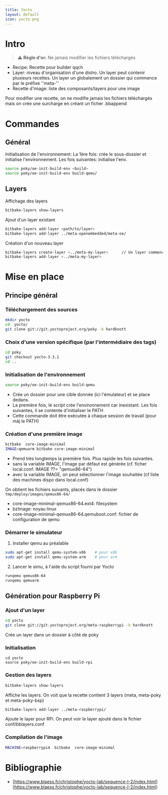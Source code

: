 ```yaml
---
title: Yocto
layout: default
icon: yocto.png
---
```

# Intro
> ⚠️ **Règle d'or:** Ne jamais modifier les fichiers téléchargés

* Recipe: Recette pour builder qqch
* Layer: niveau d'organisation d'une distro. Un layer peut contenir plusieurs recettes. Un layer un globalement un dossier qui commence par le préfixe ''meta-''
* Recette d'image: liste des composants/layers pour une image

Pour modifier une recette, on ne modifie jamais les fichiers téléchargés mais on crée une surcharge en créant un ficher .bbappend

# Commandes
## Général
Initialisation de l'environnement: La 1ère fois: crée le sous-dossier et initialise l'environnement. Les fois suivantes: initialise l'env.
```sh
source poky/oe-init-build-env <build>
source poky/oe-init-build-env build-qemu/
```

## Layers
Affichage des layers
```sh
bitbake-layers show-layers
```

Ajout d'un layer existant
```sh
bitbake-layers add-layer <path/to/layer>
bitbake-layers add-layer ../meta-openembedded/meta-oe/
```

Création d'un nouveau layer
```sh
bitbake-layers create-layer <../meta-my-layer>      // Un layer commence par le préfixe 'meta-' (par convention)
bitbake-layers add-layer <../meta-my-layer>
``` 


# Mise en place
## Principe général
### Téléchargement des sources
```sh
mkdir yocto
cd  yocto/
git clone git://git.yoctoproject.org/poky -b hardknott
```

### Choix d'une version spécifique (par l'intermédiaire des tags)
```sh
cd poky
git checkout yocto-3.3.1
cd ..
```

### Initialisation de l'environnement
```sh
source poky/oe-init-build-env build-qemu
```

* Crée un dossier pour une cible donnée (ici l'émulateur) et se place dedans.
* La première fois, le script crée l'environnement car inexistant. Les fois suivantes, il se contente d'initialiser le PATH
* Cette commande doit être exécutée à chaque session de travail (pour màj le PATH)

### Création d'une première image
```sh
bitbake  core-image-minimal
IMAGE=qemuarm bitbake core-image-minimal
```

* Prend très longtemps la première fois. Plus rapide les fois suivantes.
* sans la variable IMAGE, l'image par défaut est générée (cf. ficher local.conf: IMAGE ??= "qemux86-64")
* avec la variable IMAGE, on peut sélectionner l'image souhaitée (cf liste des machines dispo dans local.conf)

On obtient les fichiers suivants, placés dans le dossier `tmp/deploy/images/qemux86-64/`
* core-image-minimal-qemux86-64.ext4: filesystem
* bzImage: noyau linux
* core-image-minimal-qemux86-64.qemuboot.conf: fichier de configuration de qemu

### Démarrer le simulateur
1. Installer qemu au préalable
```sh
sudo apt-get install qemu-system-x86    # pour x86
sudo apt-get install qemu-system-arm    # pour arm
```
2. Lancer le simu, à l'aide du script fourni par Yocto
```sh
runqemu qemux86-64
runqemu qemuarm
```

## Génération pour Raspberry Pi
### Ajout d'un layer
```sh
cd yocto
git clone git://git.yoctoproject.org/meta-raspberrypi -b hardknott
```
Crée un layer dans un dossier à côté de poky

### Initialisation
```
cd yocto
source poky/oe-init-build-env build-rpi
```

### Gestion des layers
```sh
bitbake-layers show-layers
```

Affiche les layers. On voit que la recette contient 3 layers (meta, meta-poky et meta-poky-bsp)

```sh
bitbake-layers add-layer ../meta-raspberrypi/
```

Ajoute le layer pour RPi. On peut voir le layer ajouté dans le fichier conf/bblayers.conf

### Compilation de l'image
```sh
MACHINE=raspberrypi4  bitbake  core-image-minimal
```

# Bibliographie
* [https://www.blaess.fr/christophe/yocto-lab/sequence-I-2/index.html](https://www.blaess.fr/christophe/yocto-lab/sequence-I-2/index.html)
